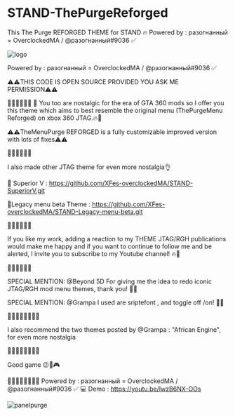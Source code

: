 # STAND-ThePurgeReforged
This The Purge REFORGED THEME for STAND 🔥 Powered by : разогнанный = OverclockedMA / @разогнанный#9036 ✅

![logo](https://user-images.githubusercontent.com/130534944/231574502-8575f7f7-378d-461a-87e8-e66d36524e23.png)

Powered by : разогнанный = OverclockedMA / @разогнанный#9036 ✅ 

⚠️⚠️THIS CODE IS OPEN SOURCE PROVIDED YOU ASK ME PERMISSION⚠️⚠️

🚧🚧🚧🚧🚧🚧
💎 You too are nostalgic for the era of GTA 360 mods so I offer you this theme which aims to best resemble the original menu 
(ThePurgeMenu Reforged) on xbox 360 JTAG.🔥🧨

⚠️⚠️TheMenuPurge REFORGED is a fully customizable improved version with lots of fixes⚠️⚠️

🚧🚧🚧🚧🚧🚧

I also made other JTAG theme for even more nostalgia👌

💎 Superior V : https://github.com/XFes-overclockedMA/STAND-SuperiorV.git

💎Legacy menu beta Theme : https://github.com/XFes-overclockedMA/STAND-Legacy-menu-beta.git

🚧🚧🚧🚧🚧🚧

If you like my work, adding a reaction to my THEME JTAG/RGH publications would make me happy 
and if you want to continue to follow me and be alerted, I invite you to subscribe to my Youtube channel! 🔥🧨

🚧🚧🚧🚧🚧🚧

SPECIAL MENTION: @Beyond 5D For giving me the idea to redo iconic JTAG/RGH mod menu themes, thank you! 💪🔥

SPECIAL MENTION: @Grampa I used are sriptefont , and toggle off /on! 💪🔥

🚧🚧🚧🚧🚧🚧🚧🚧

I also recommend the two themes posted by @Grampa : "African Engine", for even more nostalgia

🚧🚧🚧🚧🚧🚧🚧🚧

Good game 😉🚀🎮

🚧🚧🚧🚧🚧🚧🚧🚧
Powered by : разогнанный = OverclockedMA / @разогнанный#9036 ✅ 
💻 Demo : https://youtu.be/IwzB6NX-OOs

![panelpurge](https://user-images.githubusercontent.com/130534944/231574536-2a13cefb-e5ae-4cbc-b703-b468e17c782a.png)
